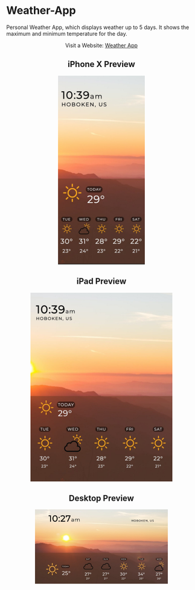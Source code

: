 # Weather-App
Personal Weather App, which displays weather up to 5 days. It shows the maximum and minimum temperature for the day.
<div align="center">
    <p>Visit a Website: <a href="https://codemyjourney.github.io/Weather-App/">Weather App</a></p>
<h2>iPhone X Preview</h2>
    <img src="./UI-Preview/iPhoneX.jpg" alt="iphone-preview" height="500"></a>
  </br>
<h2>iPad Preview</h2>
    <img src="./UI-Preview/iPad.jpg" alt="ipad Preview" height="500"></a>
<h2>Desktop Preview</h2>
     <img src="./UI-Preview/desktop.changes.jpg" alt="website Preview" width="70%"></a>
  </br>
  </br>
  </div>
  

